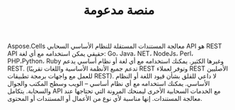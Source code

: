 ﻿---
title: منصة مدعومة
second_title: Aspose.Cells Cloud Documen
type: docs
url: /ar/supported-platforms/
description: Aspose.Cells تدعم السحابة Excel لإنشاء وتحويل ودمج وتقسيم وحماية وتشغيل الكائن الداخلي وما إلى ذلك
weight: 50
kwords: Excel، Office كلاود، ريست API، جدول البيانات، PDF، CSV، Json، Markdwon، الأنظمة الأساسية المدعومة
---
Aspose.Cells معالجة المستندات المستقلة للنظام الأساسي السحابي API هو REST API حقيقي يمكن استخدامه مع أي لغة: Go، Java، NET، NodeJs، Perl، PHP،Python، Ruby وغيرها الكثير. يمكنك استخدامه مع أي لغة أو نظام أساسي يدعم REST. (تدعم جميع الأنظمة الأساسية واللغات تقريبًا REST وتوفر لعملاء REST الأصليين للعمل مع واجهات برمجة تطبيقات REST). لا داعي للقلق بشأن قيود اللغة أو النظام الأساسي. يمكنك استخدامه مع أي نظام أساسي – الويب وسطح المكتب والجوال والسحابة. يتكامل API مع الخدمات السحابية الأخرى ليمنحك المرونة التي تحتاجها عند معالجة المستندات. إنها مناسبة لأي نوع من الأعمال أو المستندات أو المحتوى.


